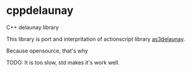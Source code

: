 cppdelaunay
===========

C++ delaunay library

This library is port and interpritation of actionscript library [as3delaunay](https://github.com/nodename/as3delaunay).

Because opensource, that's why

TODO: It is too slow, std makes it's work well.